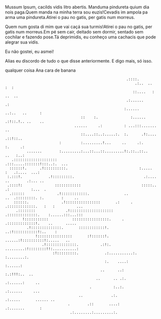 Mussum Ipsum, cacilds vidis litro abertis. Manduma pindureta quium dia nois paga.Quem manda na minha terra sou euzis!Cevadis im ampola pa arma uma pindureta.Atirei o pau no gatis, per gatis num morreus.

Quem num gosta di mim que vai caçá sua turmis!Atirei o pau no gatis, per gatis num morreus.Em pé sem cair, deitado sem dormir, sentado sem cochilar e fazendo pose.Tá deprimidis, eu conheço uma cachacis que pode alegrar sua vidis.

Eu não gostei, eu asmei!

Alias eu discordo de tudo o que disse anteriormente. E digo mais, só isso.

qualquer coisa Ana cara de banana

                                                            .::::.                                                    
                                                                .:..  ..         :  :                                   
                                                               ::....   :       ..  ..                                  
                                                            .:......               .:                                   
                                                           :......    ..:..   ..      :                                 
                                       ::    :.               :...... .:!::.!.. ..    ..                                
                                    ......     .:          : ...:::.......        ..                                    
                                       ::....::..:.....:.  :.      .!:.... .::!::..                                     
                             :         :.........!...     ..     .:.      :.     .:                                     
              .......        :.........:...::...::.........!:.::..::..      ..   :..:                                   
       .::::::::::::::::::::                                .:::.....:::::::!:::..:.  ...                               
      ::::::!.      .!::::::::::.                                 :.....         :   .:....  ...:                       
     :.:::!.            .!:::::::::.                                .:....        ..        .:... ..                    
     .::::!:               ::::::::::::                            :::::..          .:          :...  .                 
      .::::::               .!::::::::::::.                ..             ..  .:::::::::. :.        :     ..            
        ::::::.               .!::::::::::::::::       .:     .             .:::::::::::::.   :   :          ...        
         .::::::::              .!::::::::::::::::::::                      .::::::::::::::.    :......:::...:::        
            !:::::::::::           :::::::::::::::::.     .                 .:::::::::::::!.    ..      .....           
              .!::::::::::::::.       ::::::::::::!.                     ..:!:::::::::::!:..    :                       
                  !::::::::::::::::       :!::::::!.              ......:!::::::::::!:.....   ..                        
                     .!::::::::::::::.          .:!:.     .........:!::::::::!!:...........:                            
                          :!:::::::::.            .:...........:.             :........:.                               
                                                  :.    ....:                 :......:                                  
                                                ..      ..:               :.:!!!:..  ..                                 
                                              ..      .. .:.              .:......:     ..                              
                                           .          :..:.                     .:......     ...                        
                                      ..             .:.                             .:.....       ...... ..            
                                 .        .::       ....:                                .:.......       :              
                                  .:........:.........:.                                                                
                                                                                                                        